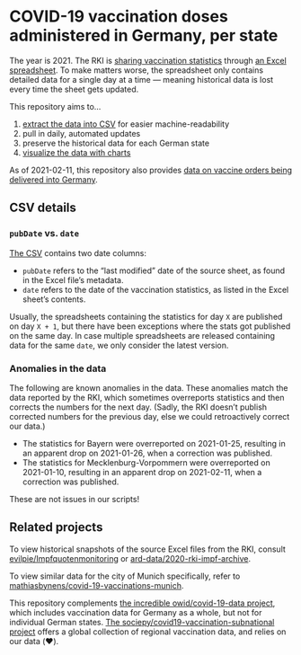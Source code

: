# COVID-19 vaccination doses administered in Germany, per state

The year is 2021. The RKI is [sharing vaccination statistics](https://www.rki.de/DE/Content/InfAZ/N/Neuartiges_Coronavirus/Daten/Impfquoten-Tab.html) through [an Excel spreadsheet](https://www.rki.de/DE/Content/InfAZ/N/Neuartiges_Coronavirus/Daten/Impfquotenmonitoring.xlsx?__blob=publicationFile). To make matters worse, the spreadsheet only contains detailed data for a single day at a time — meaning historical data is lost every time the sheet gets updated.

This repository aims to…

1. [extract the data into CSV](https://github.com/mathiasbynens/covid-19-vaccinations-germany/blob/main/data/data.csv) for easier machine-readability
1. pull in daily, automated updates
1. preserve the historical data for each German state
1. [visualize the data with charts](https://mathiasbynens.github.io/covid-19-vaccinations-germany/)

As of 2021-02-11, this repository also provides [data on vaccine orders being delivered into Germany](https://github.com/mathiasbynens/covid-19-vaccinations-germany/blob/main/data/deliveries.csv).

## CSV details

### `pubDate` vs. `date`

[The CSV](https://github.com/mathiasbynens/covid-19-vaccinations-germany/blob/main/data/data.csv) contains two date columns:

- `pubDate` refers to the “last modified” date of the source sheet, as found in the Excel file’s metadata.
- `date` refers to the date of the vaccination statistics, as listed in the Excel sheet’s contents.

Usually, the spreadsheets containing the statistics for day `X` are published on day `X + 1`, but there have been exceptions where the stats got published on the same day. In case multiple spreadsheets are released containing data for the same `date`, we only consider the latest version.

### Anomalies in the data

The following are known anomalies in the data. These anomalies match the data reported by the RKI, which sometimes overreports statistics and then corrects the numbers for the next day. (Sadly, the RKI doesn’t publish corrected numbers for the previous day, else we could retroactively correct our data.)

- The statistics for Bayern were overreported on 2021-01-25, resulting in an apparent drop on 2021-01-26, when a correction was published.
- The statistics for Mecklenburg-Vorpommern were overreported on 2021-01-10, resulting in an apparent drop on 2021-02-11, when a correction was published.

These are not issues in our scripts!

## Related projects

To view historical snapshots of the source Excel files from the RKI, consult [evilpie/Impfquotenmonitoring](https://github.com/evilpie/Impfquotenmonitoring) or [ard-data/2020-rki-impf-archive](https://github.com/ard-data/2020-rki-impf-archive/tree/master/data/0_original).

To view similar data for the city of Munich specifically, refer to [mathiasbynens/covid-19-vaccinations-munich](https://github.com/mathiasbynens/covid-19-vaccinations-munich).

This repository complements [the incredible owid/covid-19-data project](https://github.com/owid/covid-19-data/blob/master/public/data/vaccinations/country_data/Germany.csv), which includes vaccination data for Germany as a whole, but not for individual German states. [The sociepy/covid19-vaccination-subnational project](https://github.com/sociepy/covid19-vaccination-subnational) offers a global collection of regional vaccination data, and relies on our data (❤️).
